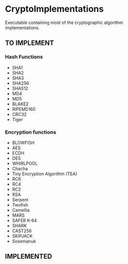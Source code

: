 # CryptoImplementations

Executable containing most of the cryptographic algorithm implementations.

## TO IMPLEMENT

### Hash Functions

- SHA1
- SHA2
- SHA3
- SHA256
- SHA512
- MD4
- MD5
- BLAKE2
- RIPEMD160
- CRC32
- Tiger

### Encryption functions

- BLOWFISH
- AES
- ECDH
- DES
- WHIRLPOOL
- Chacha
- Tiny Encryption Algorithm (TEA)
- RC6
- RC4
- RC2
- RSA
- Serpent
- Twofish
- Camellia
- MARS
- SAFER K-64
- SHARK
- CAST256
- SKIPJACK
- Sosemanuk

## IMPLEMENTED
